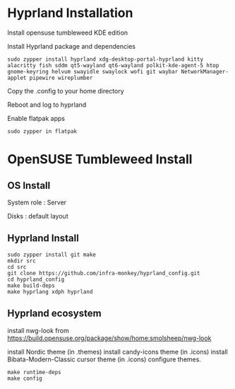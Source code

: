 # Hyprland Installation

Install opensuse tumbleweed KDE edition

Install Hyprland package and dependencies
```
sudo zypper install hyprland xdg-desktop-portal-hyprland kitty alacritty fish sddm qt5-wayland qt6-wayland polkit-kde-agent-5 htop gnome-keyring helvum swayidle swaylock wofi git waybar NetworkManager-applet pipewire wireplumber
```

Copy the .config to your home directory

Reboot and log to hyprland

Enable flatpak apps
```
sudo zypper in flatpak
```



# OpenSUSE Tumbleweed Install

## OS Install

System role : Server

Disks : default layout

## Hyprland Install

```
sudo zypper install git make
mkdir src
cd src
git clone https://github.com/infra-monkey/hyprland_config.git
cd hyprland_config
make build-deps
make hyprlang xdph hyprland
```

## Hyprland ecosystem

install nwg-look from https://build.opensuse.org/package/show/home:smolsheep/nwg-look

install Nordic theme (in .themes)
install candy-icons theme (in .icons)
install Bibata-Modern-Classic cursor theme (in .icons)
configure themes.

```
make runtime-deps
make config

```